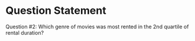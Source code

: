 # Question Statement

Question #2: Which genre of movies was most rented in the 2nd quartile of rental duration?
